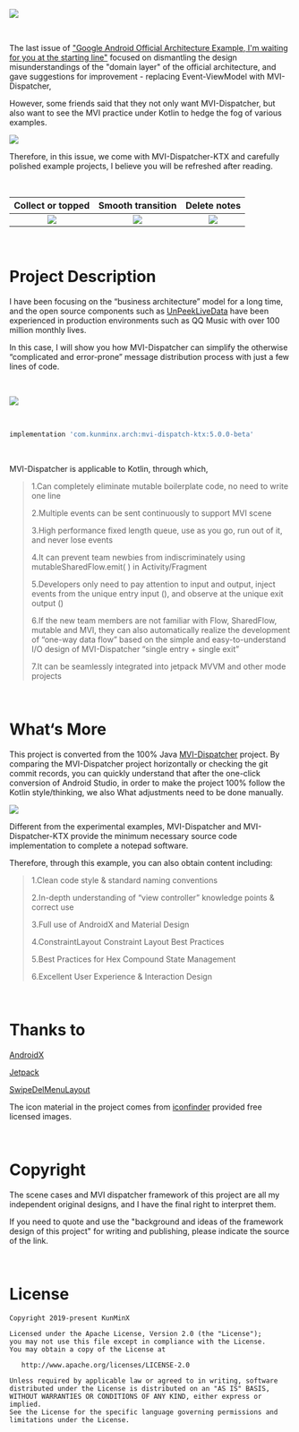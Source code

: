 ![](https://tva1.sinaimg.cn/large/e6c9d24ely1h48wrrwn0oj21890u00y9.jpg)

&nbsp;

The last issue of ["Google Android Official Architecture Example, I'm waiting for you at the starting line"](https://medium.com/@kunminx/google-android-official-architecture-example-i-am-waiting-for-you-at-the-starting-line-b4752d97f283) focused on dismantling the design misunderstandings of the "domain layer" of the official architecture, and gave suggestions for improvement - replacing Event-ViewModel with MVI-Dispatcher,

However, some friends said that they not only want MVI-Dispatcher, but also want to see the MVI practice under Kotlin to hedge the fog of various examples.

![](https://tva1.sinaimg.cn/large/e6c9d24ely1h48npkl348j214a07gaaq.jpg)

Therefore, in this issue, we come with MVI-Dispatcher-KTX and carefully polished example projects, I believe you will be refreshed after reading.

&nbsp;

|                      Collect or topped                       |                      Smooth transition                       |                         Delete notes                         |
| :----------------------------------------------------------: | :----------------------------------------------------------: | :----------------------------------------------------------: |
| ![](https://tva1.sinaimg.cn/large/e6c9d24ely1h3vup9ck57g20u01o0hbm.gif) | ![](https://tva1.sinaimg.cn/large/e6c9d24ely1h3vupfbex2g20u01o0qv6.gif) | ![](https://tva1.sinaimg.cn/large/e6c9d24ely1h3vuplwiuqg20u01o0x2t.gif) |

&nbsp;

# Project Description

I have been focusing on the “business architecture” model for a long time, and the open source components such as [UnPeekLiveData](https://github.com/KunMinX/UnPeek-LiveData) have been experienced in production environments such as QQ Music with over 100 million monthly lives.

In this case, I will show you how MVI-Dispatcher can simplify the otherwise “complicated and error-prone” message distribution process with just a few lines of code.

&nbsp;

![](https://tva1.sinaimg.cn/large/e6c9d24ely1h48v3pvrtkj21670q4795.jpg)

&nbsp;

```Groovy
implementation 'com.kunminx.arch:mvi-dispatch-ktx:5.0.0-beta'
```

&nbsp;

MVI-Dispatcher is applicable to Kotlin, through which,

> 1.Can completely eliminate mutable boilerplate code, no need to write one line
>
> 2.Multiple events can be sent continuously to support MVI scene
>
> 3.High performance fixed length queue, use as you go, run out of it, and never lose events
>
> 4.It can prevent team newbies from indiscriminately using mutableSharedFlow.emit( ) in Activity/Fragment
>
> 5.Developers only need to pay attention to input and output, inject events from the unique entry input (), and observe at the unique exit output ()
>
> 6.If the new team members are not familiar with Flow, SharedFlow, mutable and MVI, they can also automatically realize the development of “one-way data flow” based on the simple and easy-to-understand I/O design of MVI-Dispatcher “single entry + single exit”
>
> 7.It can be seamlessly integrated into jetpack MVVM and other mode projects

&nbsp;

# What‘s More

This project is converted from the 100% Java [MVI-Dispatcher](https://github.com/KunMinX/MVI-Dispatcher) project. By comparing the MVI-Dispatcher project horizontally or checking the git commit records, you can quickly understand that after the one-click conversion of Android Studio, in order to make the project 100% follow the Kotlin style/thinking, we also What adjustments need to be done manually.

![](https://tva1.sinaimg.cn/large/e6c9d24ely1h48o423017j210i0u0djm.jpg)

Different from the experimental examples, MVI-Dispatcher and MVI-Dispatcher-KTX provide the minimum necessary source code implementation to complete a notepad software.

Therefore, through this example, you can also obtain content including:

> 1.Clean code style & standard naming conventions
>
> 2.In-depth understanding of “view controller” knowledge points & correct use
>
> 3.Full use of AndroidX and Material Design
>
> 4.ConstraintLayout Constraint Layout Best Practices
>
> 5.Best Practices for Hex Compound State Management
>
> 6.Excellent User Experience & Interaction Design

&nbsp;

# Thanks to

[AndroidX](https://developer.android.google.cn/jetpack/androidx)

[Jetpack](https://developer.android.google.cn/jetpack/)

[SwipeDelMenuLayout](https://github.com/mcxtzhang/SwipeDelMenuLayout)

The icon material in the project comes from [iconfinder](https://www.iconfinder.com/) provided free licensed images.

&nbsp;

# Copyright

The scene cases and MVI dispatcher framework of this project are all my independent original designs, and I have the final right to interpret them.

If you need to quote and use the "background and ideas of the framework design of this project" for writing and publishing, please indicate the source of the link.

&nbsp;

# License

```
Copyright 2019-present KunMinX

Licensed under the Apache License, Version 2.0 (the "License");
you may not use this file except in compliance with the License.
You may obtain a copy of the License at

   http://www.apache.org/licenses/LICENSE-2.0

Unless required by applicable law or agreed to in writing, software
distributed under the License is distributed on an "AS IS" BASIS,
WITHOUT WARRANTIES OR CONDITIONS OF ANY KIND, either express or implied.
See the License for the specific language governing permissions and
limitations under the License.
```

